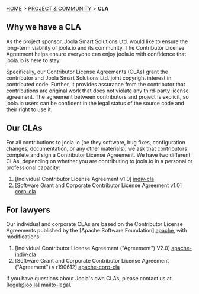 <a name="top" />

[HOME](Home) > [PROJECT & COMMUNITY](project-and-community) > **CLA**

## Why we have a CLA

As the project sponsor, Joola Smart Solutions Ltd. would like to ensure the long-term viability of joola.io and its community.
The Contributor License Agreement helps ensure everyone can enjoy joola.io with confidence that joola.io is here to stay.

Specifically, our Contributor License Agreements (CLAs) grant the contributor and Joola Smart Solutions Ltd. joint copyright interest in contributed code.
Further, it provides assurance from the contributor that contributions are original work that does not violate any third-party license agreement.
The agreement between contributors and project is explicit, so joola.io users can be confident in the legal status of the source code and their right to use it.

## Our CLAs

For all contributions to joola.io (be they software, bug fixes, configuration changes, documentation, or any other materials),
we ask that contributors complete and sign a Contributor License Agreement.
We have two different CLAs, depending on whether you are contributing to joola.io in a personal or professional capacity:

1. [Individual Contributor License Agreement v1.0] [indiv-cla]
2. [Software Grant and Corporate Contributor License Agreement v1.0] [corp-cla]

## For lawyers

Our individual and corporate CLAs are based on the Contributor License Agreements published by the [Apache Software Foundation] [apache], with modifications:

1. [Individual Contributor License Agreement ("Agreement") V2.0] [apache-indiv-cla]
2. [Software Grant and Corporate Contributor License Agreement ("Agreement") v r190612] [apache-corp-cla]

If you have questions about Joola's own CLAs, please contact us at [legal@joo.la] [mailto-legal].

[apache]: http://www.apache.org/

[indiv-cla]: https://docs.google.com/forms/d/19gSbpRlV0HqdmkMmUCbZ18uDbAlSvvdGegtbNwqh0J0/viewform
[corp-cla]: https://docs.google.com/forms/d/1pN2CWuN18yKCOwtv0hKY54LOJb3b2ua9qTlWH5MDrnM/viewform

[apache-indiv-cla]: http://www.apache.org/licenses/icla.txt
[apache-corp-cla]: http://www.apache.org/licenses/cla-corporate.txt

[mailto-legal]: mailto:legal@joo.la
